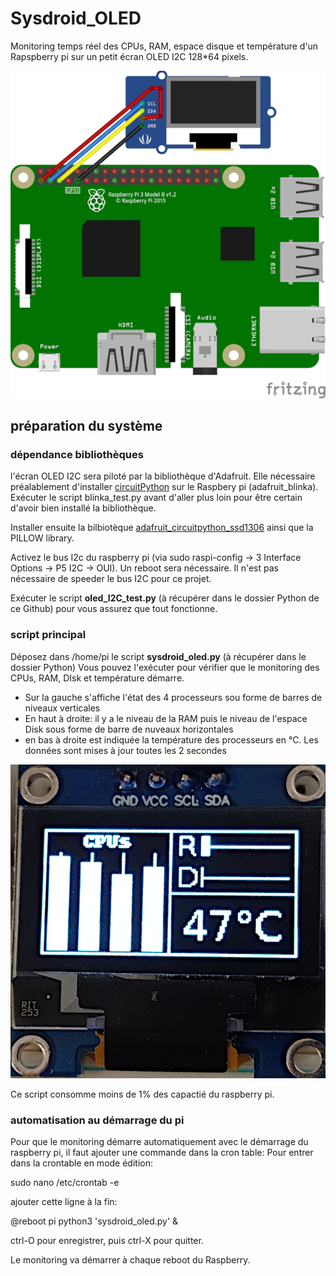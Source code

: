 # Sysdroid_OLED

Monitoring temps réel des CPUs, RAM, espace disque et température d'un Rapspberry pi sur un petit écran OLED I2C 128*64 pixels.

![fritzing](_docs/fritzing_sysdroid_oled_bb.png)

## préparation du système

### dépendance bibliothèques

l'écran OLED I2C  sera piloté par la bibliothèque d'Adafruit. Elle nécessaire préalablement d'installer [circuitPython](https://learn.adafruit.com/welcome-to-circuitpython/what-is-circuitpython) sur le Raspbery pi (adafruit_blinka). Exécuter le script blinka_test.py avant d'aller plus loin pour être certain d'avoir bien installé la bibliothèque.

Installer ensuite la bilbiotèque [adafruit_circuitpython_ssd1306](https://learn.adafruit.com/monochrome-oled-breakouts/python-setup) ainsi que la PILLOW library.

Activez le bus I2c du raspberry pi (via sudo raspi-config -> 3 Interface Options -> P5 I2C -> OUI). Un reboot sera nécessaire.
Il n'est pas nécessaire de speeder le bus I2C pour ce projet.

Exécuter le script **oled_I2C_test.py** (à récupérer dans le dossier Python de ce Github) pour vous assurez que tout fonctionne.

### script principal
Déposez dans /home/pi le script **sysdroid_oled.py** (à récupérer dans le dossier Python)
Vous pouvez l'exécuter pour vérifier que le monitoring des CPUs, RAM, DIsk et température démarre.
* Sur la gauche s'affiche l'état des 4 processeurs sou forme de barres de niveaux verticales
* En haut à droite: il y a le niveau de la RAM puis le niveau de l'espace Disk sous forme de barre de nuveaux horizontales
* en bas à droite est indiquée la température des processeurs en °C.
Les données sont mises à jour toutes les 2 secondes

![monitoring](_docs/chrome_web.jpg)

Ce script consomme moins de 1% des capactié du raspberry pi.

### automatisation au démarrage du pi
Pour que le monitoring démarre automatiquement avec le démarrage du raspberry pi, il faut ajouter une commande dans la cron table:
Pour entrer dans la crontable en mode édition:

sudo nano /etc/crontab -e

ajouter cette ligne à la fin: 

@reboot pi python3 'sysdroid_oled.py' &

ctrl-O pour enregistrer, puis ctrl-X pour quitter.

Le monitoring va démarrer à chaque reboot du Raspberry.




